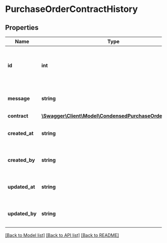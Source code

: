 # PurchaseOrderContractHistory

## Properties
Name | Type | Description | Notes
------------ | ------------- | ------------- | -------------
**id** | **int** | The ID of the purchase order history entry. | [optional] 
**message** | **string** | The message of the history entry. | [optional] 
**contract** | [**\Swagger\Client\Model\CondensedPurchaseOrderContract**](CondensedPurchaseOrderContract.md) |  | [optional] 
**created_at** | **string** | The creation time of the entity. | [optional] 
**created_by** | **string** | The user that created the entity. | [optional] 
**updated_at** | **string** | The last updated time of the entity. | [optional] 
**updated_by** | **string** | The user that last updated the entity. | [optional] 

[[Back to Model list]](../README.md#documentation-for-models) [[Back to API list]](../README.md#documentation-for-api-endpoints) [[Back to README]](../README.md)


